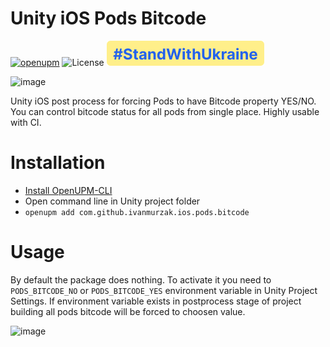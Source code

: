# Unity iOS Pods Bitcode

 [![openupm](https://img.shields.io/npm/v/com.github.ivanmurzak.ios.pods.bitcode?label=openupm&registry_uri=https://package.openupm.com)](https://openupm.com/packages/com.github.ivanmurzak.ios.pods.bitcode/) ![License](https://img.shields.io/github/license/IvanMurzak/Unity-iOS-Pods-Bitcode) [![Stand With Ukraine](https://raw.githubusercontent.com/vshymanskyy/StandWithUkraine/main/badges/StandWithUkraine.svg)](https://stand-with-ukraine.pp.ua)

![image](https://user-images.githubusercontent.com/9135028/205457956-691ac3cd-e9fa-4f97-883f-7f2c7a392c8d.png)

Unity iOS post process for forcing Pods to have Bitcode property YES/NO. You can control bitcode status for all pods from single place. Highly usable with CI.

# Installation 

- [Install OpenUPM-CLI](https://github.com/openupm/openupm-cli#installation)
- Open command line in Unity project folder
- `openupm add com.github.ivanmurzak.ios.pods.bitcode`

# Usage

By default the package does nothing. To activate it you need to `PODS_BITCODE_NO` or `PODS_BITCODE_YES` environment variable in Unity Project Settings. If environment variable exists in postprocess stage of project building all pods bitcode will be forced to choosen value.

![image](https://user-images.githubusercontent.com/9135028/205459373-dccceb28-81ca-4413-802c-5d5a658e763c.png)
